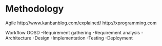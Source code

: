# Methodology

Agile
http://www.kanbanblog.com/explained/
http://xprogramming.com

Workflow OOSD
-Requirement gathering
-Requirement analysis
-Architecture
-Design
-Implementation
-Testing
-Deployment